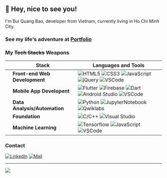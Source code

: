 ## 👋 Hey, nice to see you!
I'm Bui Quang Bao, developer from  Vietnam, currently living in  Ho Chi Minh City.

### See my life's adventure at [**Portfolio**](https://buiquangbao.github.io/)

### My ~~Tech Stacks~~ Weapons
|   | Stack | Languages and Tools |
|-- |------|------------|
|   | **Front-end Web Development** | ![HTML5](https://img.shields.io/badge/-HTML5-black?style=flat-square&logo=html5) ![CSS3](https://img.shields.io/badge/-CSS3-black?style=flat-square&logo=css3&logoColor=blue) ![JavaScript](https://img.shields.io/badge/-JavaScript-black?style=flat-square&logo=javascript) ![jQuery](https://img.shields.io/badge/-jQuery-black?style=flat-square&logo=jquery) ![VSCode](https://img.shields.io/badge/-VSCode-black?style=flat-square&logo=visual-studio-code&logoColor=blue)|
|   | **Mobile App Developent** | ![Flutter](https://img.shields.io/badge/-Flutter-black?style=flat-square&logo=Flutter&logoColor=blue) ![Firebase](https://img.shields.io/badge/-Firebase-black?style=flat-square&logo=Firebase) ![Dart](https://img.shields.io/badge/-Dart-black?style=flat-square&logo=Dart&logoColor=blue) ![Android Studio](https://img.shields.io/badge/-Android_Studio-black?style=flat-square&logo=Android) ![VSCode](https://img.shields.io/badge/-VSCode-black?style=flat-square&logo=visual-studio-code&logoColor=blue) |
|   | **Data Analysis/Automation** | ![Python](https://img.shields.io/badge/-Python-black?style=flat-square&logo=Python) ![JupyterNotebook](https://img.shields.io/badge/-Jupyter_Notebook-black?style=flat-square&logo=Jupyter) ![Qwiklabs](https://img.shields.io/badge/-Qwiklabs-black?style=flat-square&logo=Qwiklabs) |
|   | **Foundation** | ![C/C++](https://img.shields.io/badge/-C/C++-black?style=flat-square&logo=c%2B%2B&logoColor=blue) ![Visual Studio](https://img.shields.io/badge/-Visual_Studio-black?style=flat-square&logo=visual-studio&logoColor=purple) |
|   | **Machine Learning** | ![Tensorflow](https://img.shields.io/badge/-TensorFlow-black?style=flat-square&logo=Tensorflow) ![JavaScript](https://img.shields.io/badge/-JavaScript-black?style=flat-square&logo=javascript) ![VSCode](https://img.shields.io/badge/-VSCode-black?style=flat-square&logo=visual-studio-code&logoColor=blue) |


### Contact
[![LinkedIn](https://img.shields.io/badge/-LinkedIn-black?style=flat-square&logo=LinkedIn)](https://www.linkedin.com/in/buiquangbao/)
[![Mail](https://img.shields.io/badge/-Mail-black?style=flat-square&logo=Gmail&logoColor=white)](mailto:quangbao.dev@gmail.com)
<!-- [![Codepen](https://img.shields.io/badge/-Codepen-black?style=flat-square&logo=Codepen)](https://codepen.io/buiquangbao)
[![Behance](https://img.shields.io/badge/-Behance-black?style=flat-square&logo=Behance)](https://www.behance.net/buiquangbao)
[![Dribbble](https://img.shields.io/badge/-Dribbble-black?style=flat-square&logo=Dribbble&logoColor=white)](https://dribbble.com/buiquangbao)
[![Blogs](https://img.shields.io/badge/-Personal_Blogs-black?style=flat-square&logo=Tumblr)](https://icst-lab.tumblr.com/) -->

_______
![](https://komarev.com/ghpvc/?username=buiquangbao&style=flat-square&label=Profile+Views&color=030303)

<!-- 
    Visitors
    Portfolio
    Personal Blogs 
    Social Media, Contact
    Languages and Tools
    Projects
    Github Stats
 -->
